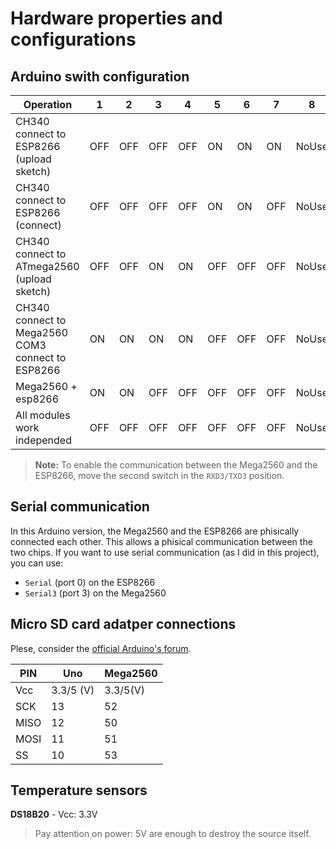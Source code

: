 # Hardware properties and configurations

## Arduino swith configuration

Operation                                         |  1  |  2  |  3  |  4  |  5  |  6  |  7  |   8   |
------------------------------------------------- | --- | --- | --- | --- | --- | --- | --- | ----- |
CH340 connect to ESP8266 (upload sketch)          | OFF | OFF | OFF | OFF | ON  | ON  | ON  | NoUse | 
CH340 connect to ESP8266 (connect)                | OFF | OFF | OFF | OFF | ON  | ON  | OFF | NoUse |
CH340 connect to ATmega2560 (upload sketch)       | OFF | OFF | ON  | ON  | OFF | OFF | OFF | NoUse |
CH340 connect to Mega2560 COM3 connect to ESP8266 | ON  | ON  | ON  | ON  | OFF | OFF | OFF | NoUse |
Mega2560 + esp8266                                | ON  | ON  | OFF | OFF | OFF | OFF | OFF | NoUse |
All modules work independed                       | OFF | OFF | OFF | OFF | OFF | OFF | OFF | NoUse |

> **Note:** To enable the communication between the Mega2560 and the ESP8266, move the second switch in the `RXD3/TXD3` position.

## Serial communication
In this Arduino version, the Mega2560 and the ESP8266 are phisically connected each other. This allows a phisical communication between the two chips.
If you want to use serial communication (as I did in this project), you can use:
* `Serial` (port 0) on the ESP8266
* `Serial3` (port 3) on the Mega2560

## Micro SD card adatper connections
Plese, consider the [official Arduino's forum](https://forum.arduino.cc/t/sd-card-and-arduino-mega/55478/3).

PIN  |    Uno    | Mega2560 | 
---- | --------- | -------- |
Vcc  | 3.3/5 (V) | 3.3/5(V) |
SCK  |       13  |       52 |
MISO |       12  |       50 |
MOSI |       11  |       51 |
SS   |       10  |       53 |

## Temperature sensors
**DS18B20** - Vcc: 3.3V
> Pay attention on power: 5V are enough to destroy the source itself.
